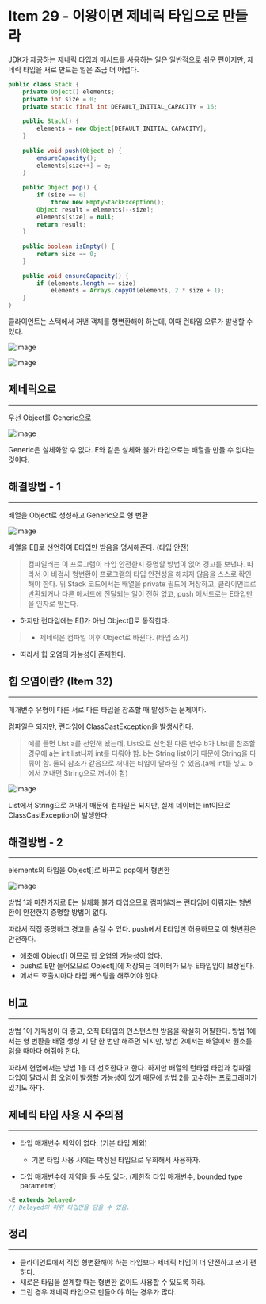 # Item 29 - 이왕이면 제네릭 타입으로 만들라

JDK가 제공하는 제네릭 타입과 메서드를 사용하는 일은 일반적으로 쉬운 편이지만, 제네릭 타입을 새로 만드는 일은 조금 더 어렵다.

```Java 
public class Stack {
    private Object[] elements;
    private int size = 0;
    private static final int DEFAULT_INITIAL_CAPACITY = 16;
    
    public Stack() {
        elements = new Object[DEFAULT_INITIAL_CAPACITY];
    }
    
    public void push(Object e) {
        ensureCapacity();
        elements[size++] = e;
    }
    
    public Object pop() {
        if (size == 0)
            throw new EmptyStackException();
        Object result = elements[--size];
        elements[size] = null;
        return result;
    }
    
    public boolean isEmpty() {
        return size == 0;
    }
    
    public void ensureCapacity() {
        if (elements.length == size) 
            elements = Arrays.copyOf(elements, 2 * size + 1);
    }
}

```

클라이언트는 스택에서 꺼낸 객체를 형변환해야 하는데, 이때 런타임 오류가 발생할 수 있다.

![image](https://github.com/been1118/Effective_Java/assets/123082067/4266e97b-169e-4748-ae55-5f1ab09b9988)


![image](https://github.com/been1118/Effective_Java/assets/123082067/22b35b4a-3fde-44df-954c-4da5023a842a)



## 제네릭으로

<hr>

우선 Object를 Generic으로

![image](https://github.com/been1118/Effective_Java/assets/123082067/597d5c4b-b70f-4f97-bb60-faae54f2ea60)


Generic은 실체화할 수 없다.
E와 같은 실체화 불가 타입으로는 배열을 만들 수 없다는 것이다.

## 해결방법 - 1

<hr>

배열을 Object로 생성하고 Generic으로 형 변환

![image](https://github.com/been1118/Effective_Java/assets/123082067/86f240de-1bc4-4ba1-bad6-cb964ad007b1)


배열을 E[]로 선언하여 E타입만 받음을 명시해준다. (타입 안전)

> 컴파일러는 이 프로그램이 타입 안전한지 증명할 방법이 없어 경고를 보낸다. 따라서 이 비검사 형변환이 프로그램의 타입 안전성을 해치지 않음을
> 스스로 확인해야 한다. 위 Stack<E> 코드에서는 배열을 private 필드에 저장하고, 클라이언트로 반환되거나 다른 메서드에 전달되는 일이 전혀 없고,
> push 메서드로는 E타입만을 인자로 받는다.

- 하지만 런타임에는 E[]가 아닌 Object[]로 동작한다.
> - 제네릭은 컴파일 이후 Object로 바뀐다. (타입 소거)

- 따라서 힙 오염의 가능성이 존재한다.

## 힙 오염이란? (Item 32)

<hr>

매개변수 유형이 다른 서로 다른 타입을 참조할 때 발생하는 문제이다.

컴파일은 되지만, 런타임에 ClassCastException을 발생시킨다.
> 예를 들면 List<Integer> a를 선언해 놨는데, List<String>으로 선언된 다른 변수 b가
> List<Integer>를 참조할 경우에
> a는 int list니까 int를 다뤄야 함.
> b는 String list이기 때문에 String을 다뤄야 함.
> 둘의 참조가 같음으로 꺼내는 타입이 달라질 수 있음.(a에 int를 넣고 b에서 꺼내면 String으로 꺼내야 함)

![image](https://github.com/been1118/Effective_Java/assets/123082067/4b51111b-20be-410f-abb6-7e33fcf188e5)


List<String>에서 String으로 꺼내기 때문에 컴파일은 되지만,
실제 데이터는 int이므로 ClassCastException이 발생한다.

## 해결방법 - 2

<hr>

elements의 타입을 Object[]로 바꾸고 pop에서 형변환

![image](https://github.com/been1118/Effective_Java/assets/123082067/81954a00-870d-4cf8-a617-7b8f0427660c)


방법 1과 마찬가지로 E는 실체화 불가 타입으므로 컴파일러는 런타임에 이뤄지는 형변환이 안전한지 증명할 방법이 없다.

따라서 직접 증명하고 경고를 숨길 수 있다.
push에서 E타입만 허용하므로 이 형변환은 안전하다.

- 애초에 Object[] 이므로 힙 오염의 가능성이 없다.
- push로 E만 들어오므로 Object[]에 저장되는 데이터가 모두 E타입임이 보장된다.
- 메서드 호출시마다 타입 캐스팅을 해주어야 한다.

## 비교

<hr>

방법 1이 가독성이 더 좋고, 오직 E타입의 인스턴스만 받음을 확실히 어필한다.
방법 1에서는 형 변환을 배열 생성 시 단 한 번만 해주면 되지만, 방법 2에서는 배열에서 원소를 읽을 때마다 해줘야 한다. 

따라서 현업에서는 방법 1을 더 선호한다고 한다.
하지만 배열의 런타임 타입과 컴파일 타입이 달라서 힙 오염이 발생할 가능성이 있기 때문에
방법 2를 고수하는 프로그래머가 있기도 하다.

## 제네릭 타입 사용 시 주의점

<hr>

- 타입 매개변수 제약이 없다. (기본 타입 제외)
  - 기본 타입 사용 시에는 박싱된 타입으로 우회해서 사용하자.

- 타입 매개변수에 제약을 둘 수도 있다. (제한적 타입 매개변수, bounded type parameter)
```Java
<E extends Delayed>
// Delayed의 하위 타입만을 담을 수 있음.
```

## 정리

<hr>

- 클라이언트에서 직접 형변환해야 하는 타입보다 제네릭 타입이 더 안전하고 쓰기 편하다.
- 새로운 타입을 설계할 때는 형변환 없이도 사용할 수 있도록 하라.
- 그런 경우 제네릭 타입으로 만들어야 하는 경우가 많다.
